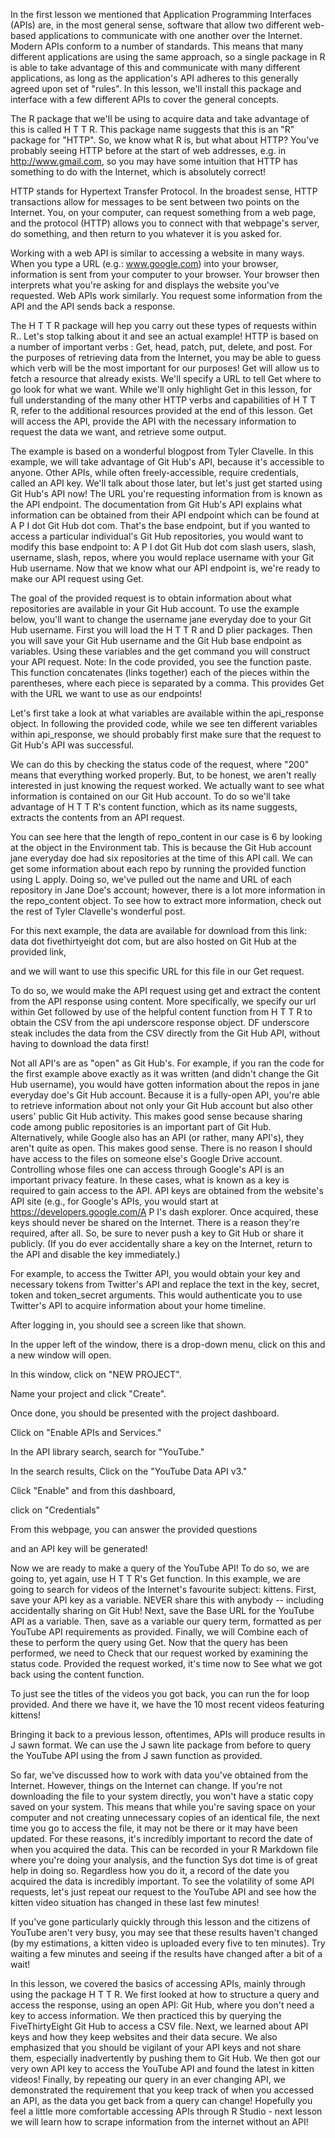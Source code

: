 In the first lesson we mentioned that Application Programming Interfaces (APIs) are, in the most general sense, software that allow two different web-based applications to communicate with one another over the Internet. Modern APIs conform to a number of standards. This means that many different applications are using the same approach, so a single package in R is able to take advantage of this and communicate with many different applications, as long as the application's API adheres to this generally agreed upon set of "rules". In this lesson, we'll install this package and interface with a few different APIs to cover the general concepts. 

The R package that we'll be using to acquire data and take advantage of this is called H T T R. This package name suggests that this is an "R" package for "HTTP". So, we know what R is, but what about HTTP? You've probably seeing HTTP before at the start of web addresses, e.g. in http://www.gmail.com, so you may have some intuition that HTTP has something to do with the Internet, which is absolutely correct! 

HTTP stands for Hypertext Transfer Protocol. In the broadest sense, HTTP transactions allow for messages to be sent between two points on the Internet. You, on your computer, can request something from a web page, and the protocol (HTTP) allows you to connect with that webpage's server, do something, and then return to you whatever it is you asked for. 

Working with a web API is similar to accessing a website in many ways. When you type a URL (e.g.: www.google.com) into your browser, information is sent from your computer to your browser. Your browser then interprets what you're asking for and displays the website you've requested. Web APIs work similarly. You request some information from the API and the API sends back a response.

The H T T R package will hep you carry out these types of requests within R.. Let's stop talking about it and see an actual example! HTTP is based on a number of important verbs : Get, head, patch, put, delete, and post. For the purposes of retrieving data from the Internet, you may be able to guess which verb will be the most important for our purposes! Get will allow us to fetch a resource that already exists. We'll specify a URL to tell Get where to go look for what we want. While we'll only highlight Get in this lesson, for full understanding of the many other HTTP verbs and capabilities of H T T R, refer to the additional resources provided at the end of this lesson. Get will access the API, provide the API with the necessary information to request the data we want, and retrieve some output. 

The example is based on a wonderful blogpost from Tyler Clavelle. In this example, we will take advantage of Git Hub's API, because it's accessible to anyone. Other APIs, while often freely-accessible, require credentials, called an API key. We'll talk about those later, but let's just get started using Git Hub's API now! The URL you're requesting information from is known as the API endpoint. The documentation from Git Hub's API explains what information can be obtained from their API endpoint which can be found at A P I dot Git Hub dot com. That's the base endpoint, but if you wanted to access a particular individual's Git Hub repositories, you would want to modify this base endpoint to: A P I dot Git Hub dot com slash users, slash, username, slash, repos, where you would replace username with your Git Hub username. Now that we know what our API endpoint is, we're ready to make our API request using Get. 

The goal of the provided request is to obtain information about what repositories are available in your Git Hub account. To use the example below, you'll want to change the username jane everyday doe to your Git Hub username. First you will load the H T T R and D plier packages. Then you will save your Git Hub username and the Git Hub base endpoint as variables. Using these variables and the get command you will construct your API request. Note: In the code provided, you see the function paste. This function concatenates (links together) each of the pieces within the parentheses, where each piece is separated by a comma. This provides Get with the URL we want to use as our endpoints! 

Let's first take a look at what variables are available within the api_response object. In following the provided code, while we see ten different variables within api_response, we should probably first make sure that the request to Git Hub's API was successful. 

We can do this by checking the status code of the request, where "200" means that everything worked properly. But, to be honest, we aren't really interested in just knowing the request worked. We actually want to see what information is contained on our Git Hub account. To do so we'll take advantage of H T T R's content function, which as its name suggests, extracts the contents from an API request.

You can see here that the length of repo_content in our case is 6 by looking at the object in the Environment tab. This is because the Git Hub account jane everyday doe had six repositories at the time of this API call. We can get some information about each repo by running the provided function using L apply. Doing so, we've pulled out the name and URL of each repository in Jane Doe's account; however, there is a lot more information in the repo_content object. To see how to extract more information, check out the rest of Tyler Clavelle's wonderful post.

For this next example, the data are available for download from this link: data dot fivethirtyeight dot com, but are also hosted on Git Hub at the provided link, 

and we will want to use this specific URL for this file in our Get request.

To do so, we would make the API request using get and extract the content from the API response using content. More specifically, we specify our url within Get followed by use of the helpful content function from H T T R to obtain the CSV from the api underscore response object. DF underscore steak includes the data from the CSV directly from the Git Hub API, without having to download the data first!

Not all API's are as "open" as Git Hub's. For example, if you ran the code for the first example above exactly as it was written (and didn't change the Git Hub username), you would have gotten information about the repos in jane everyday doe's Git Hub account. Because it is a fully-open API, you're able to retrieve information about not only your Git Hub account but also other users' public Git Hub activity. This makes good sense because sharing code among public repositories is an important part of Git Hub. Alternatively, while Google also has an API (or rather, many API's), they aren't quite as open. This makes good sense. There is no reason I should have access to the files on someone else's Google Drive account. Controlling whose files one can access through Google's API is an important privacy feature.  In these cases, what is known as a key is required to gain access to the API. API keys are obtained from the website's API site (e.g., for Google's APIs, you would start  at https://developers.google.com/A P I's dash explorer. Once acquired, these keys should never be shared on the Internet. There is a reason they're required, after all. So, be sure to never push a key to Git Hub or share it publicly. (If you do ever accidentally share a key on the Internet, return to the API and disable the key immediately.)

For example, to access the Twitter API, you would obtain your key and necessary tokens from Twitter's API and replace the text in the key, secret, token and token_secret arguments. This would authenticate you to use Twitter's API to acquire information about your home timeline. 


After logging in, you should see a screen like that shown. 

In the upper left of the window, there is a drop-down menu, click on this and a new window will open. 

In this window, click on "NEW PROJECT". 

Name your project and click "Create".

Once done, you should be presented with the project dashboard.

Click on "Enable APIs and Services."

In the API library search, search for "YouTube."

In the search results, Click on the "YouTube Data API v3."

Click "Enable" and from this dashboard, 

click on "Credentials"

From this webpage, you can answer the provided questions

and an API key will be generated! 

Now we are ready to make a query of the YouTube API! To do so, we are going to, yet again, use H T T R's Get function. In this example, we are going to search for videos of the Internet's favourite subject: kittens. First, save your API key as a variable. NEVER share this with anybody -- including accidentally sharing on Git Hub! Next, save the Base URL for the YouTube API as a variable. Then, save as a variable our query term, formatted as per YouTube API requirements as provided. Finally, we will Combine each of these to perform the query using Get. Now that the query has been performed, we need to Check that our request worked by examining the status code. Provided the request worked, it's time now to See what we got back using the content function. 

To just see the titles of the videos you got back, you can run the for loop provided. And there we have it, we have the 10 most recent videos featuring kittens! 

Bringing it back to a previous lesson, oftentimes, APIs will produce results in J sawn format. We can use the J sawn lite package from before to query the YouTube API using the from J sawn function as provided. 

So far, we've discussed how to work with data you've obtained from the Internet. However, things on the Internet can change. If you're not downloading the file to your system directly, you won't have a static copy saved on your system. This means that while you're saving space on your computer and not creating unnecessary copies of an identical file, the next time you go to access the file, it may not be there or it may have been updated. For these reasons, it's incredibly important to record the date of when you acquired the data. This can be recorded in your R Markdown file where you're doing your analysis, and the function Sys dot time is of great help in doing so. Regardless how you do it, a record of the date you acquired the data is incredibly important. To see the volatility of some API requests, let's just repeat our request to the YouTube API and see how the kitten video situation has changed in these last few minutes! 

If you've gone particularly quickly through this lesson and the citizens of YouTube aren't very busy, you may see that these results haven't changed (by my estimations, a kitten video is uploaded every five to ten minutes). Try waiting a few minutes and seeing if the results have changed after a bit of a wait!

In this lesson, we covered the basics of accessing APIs, mainly through using the package H T T R. We first looked at how to structure a query and access the response, using an open API: Git Hub, where you don't need a key to access information. We then practiced this by querying the FiveThirtyEight Git Hub to access a CSV file. Next, we learned about API keys and how they keep websites and their data secure. We also emphasized that you should be vigilant of your API keys and not share them, especially inadvertently by pushing them to Git Hub. We then got our very own API key to access the YouTube API and found the latest in kitten videos! Finally, by repeating our query in an ever changing API, we demonstrated the requirement that you keep track of when you accessed an API, as the data you get back from a query can change! Hopefully you feel a little more comfortable accessing APIs through R Studio - next lesson we will learn how to scrape information from the internet without an API! 